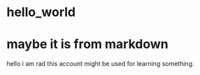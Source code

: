 # hello_world
maybe it is from markdown
===
hello i am rad
this account might be used for learning something.
